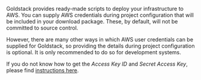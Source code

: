 Goldstack provides ready-made scripts to deploy your infrastructure to AWS. You can supply AWS credentials during project configuration that will be included in your download package. These, by default, will not be committed to source control.

However, there are many other ways in which AWS user credentials can be supplied for Goldstack, so providing the details during project configuration is optional. It is only recommended to do so for development systems.

If you do not know how to get the _Access Key ID_ and _Secret Access Key_, please find [instructions here](https://docs.goldstack.party/docs/goldstack/configuration#how-to-get-aws-credentials).

